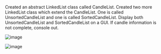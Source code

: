 Created an abstract LinkedList class called CandleList.
Created two more LinkedList class which extend the CandleList. One is called UnsortedCandleList and one is called SortedCandleList.
Display both UnsortedCandleList and SortedCandleList on a GUI. If candle information is not complete, console out.

![image](https://github.com/cottoncloud636/GUI-Projects/assets/35412065/f7ed2661-f36a-4649-8f7e-4477134bafdc)

![image](https://github.com/cottoncloud636/GUI-Projects/assets/35412065/16c83731-591a-4ba6-86ef-102a550af8c0)

